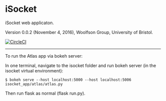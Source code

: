 # iSocket
iSocket web applicaton.

Version 0.0.2 (November 4, 2016), Woolfson Group, University of Bristol.

[![CircleCI](https://circleci.com/gh/woolfson-group/isocket.svg?style=shield&circle-token=355d5025e9404cf5b00fc2e6150f05bfbccc3036)](https://circleci.com/gh/woolfson-group/isocket)


---
To run the Atlas app via bokeh server:

In one terminal, navigate to the isocket folder and run bokeh server (in the isocket virtual environment):

    $ bokeh serve --host localhost:5000 --host localhost:5006 isocket_app/atlas/atlas.py

Then run flask as normal (flask run.py). 
